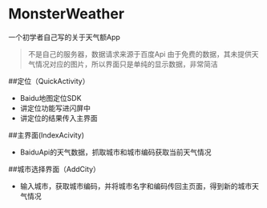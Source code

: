 # MonsterWeather
一个初学者自己写的关于天气额App

>不是自己的服务器，数据请求来源于百度Api
>由于免费的数据，其未提供天气情况对应的图片，所以界面只是单纯的显示数据，非常简洁

##定位（QuickActivity）
- Baidu地图定位SDK
- 讲定位功能写进闪屏中
- 讲定位的结果传入主界面

##主界面(IndexAcivity)
- BaiduApi的天气数据，抓取城市和城市编码获取当前天气情况

##城市选择界面（AddCity）
- 输入城市，获取城市编码，并将城市名字和编码传回主页面，得到新的城市天气情况
